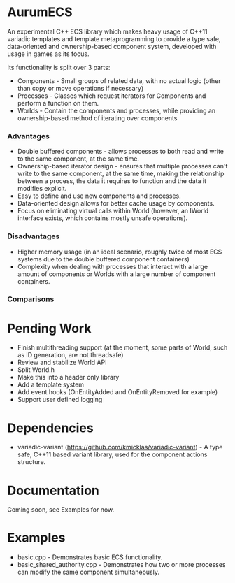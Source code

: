 # AurumECS
An experimental C++ ECS library which makes heavy usage of C++11 variadic templates and template metaprogramming to provide a type safe, data-oriented and ownership-based component system, developed with usage in games as its focus.

Its functionality is split over 3 parts:
* Components - Small groups of related data, with no actual logic (other than copy or move operations if necessary)
* Processes - Classes which request iterators for Components and perform a function on them.
* Worlds - Contain the components and processes, while providing an ownership-based method of iterating over components

### Advantages
* Double buffered components - allows processes to both read and write to the same component, at the same time.
* Ownership-based iterator design - ensures that multiple processes can't write to the same component, at the same time, making the relationship between a process, the data it requires to function and the data it modifies explicit.
* Easy to define and use new components and processes.
* Data-oriented design allows for better cache usage by components.
* Focus on eliminating virtual calls within World (however, an IWorld interface exists, which contains mostly unsafe operations).

### Disadvantages
* Higher memory usage (in an ideal scenario, roughly twice of most ECS systems due to the double buffered component containers)
* Complexity when dealing with processes that interact with a large amount of components or Worlds with a large number of component containers.

### Comparisons

# Pending Work
* Finish multithreading support (at the moment, some parts of World, such as ID generation, are not threadsafe)
* Review and stabilize World API
* Split World.h
* Make this into a header only library
* Add a template system
* Add event hooks (OnEntityAdded and OnEntityRemoved for example)
* Support user defined logging

# Dependencies
* variadic-variant (https://github.com/kmicklas/variadic-variant) - A type safe, C++11 based variant library, used for the component actions structure.

# Documentation
Coming soon, see Examples for now.

# Examples
* basic.cpp - Demonstrates basic ECS functionality.
* basic_shared_authority.cpp - Demonstrates how two or more processes can modify the same component simultaneously.